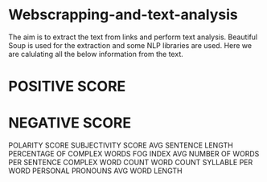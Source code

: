 # Webscrapping-and-text-analysis
The aim is to extract the text from links and perform text analysis. Beautiful Soup is used for the extraction and some NLP libraries are used. 
Here we are calulating all the below information from the text.
# POSITIVE SCORE 
# NEGATIVE SCORE
POLARITY SCORE
SUBJECTIVITY SCORE
AVG SENTENCE LENGTH
PERCENTAGE OF COMPLEX WORDS
FOG INDEX
AVG NUMBER OF WORDS PER SENTENCE
COMPLEX WORD COUNT
WORD COUNT
SYLLABLE PER WORD
PERSONAL PRONOUNS
AVG WORD LENGTH
